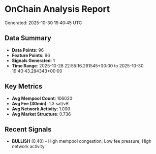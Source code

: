 # OnChain Analysis Report
Generated: 2025-10-30 19:40:45 UTC

## Data Summary
- **Data Points**: 96
- **Feature Points**: 96
- **Signals Generated**: 1
- **Time Range**: 2025-10-28 22:55:16.291545+00:00 to 2025-10-30 19:40:43.284343+00:00

## Key Metrics
- **Avg Mempool Count**: 106020
- **Avg Fee (30min)**: 1.3 sat/vB
- **Avg Network Activity**: 1.000
- **Avg Market Structure**: 0.736

## Recent Signals
- **BULLISH** (0.40) - High mempool congestion; Low fee pressure; High network activity
